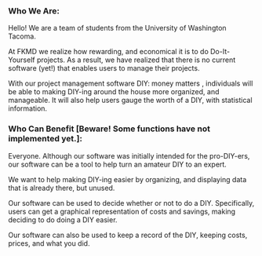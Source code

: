 ### Who We Are:

Hello! We are a team of students from the University of Washington Tacoma.

At FKMD we realize how rewarding, and economical it is to do Do-It-Yourself projects. As a
result, we have realized that there is no current software (yet!) that enables users to
manage their projects.

With our project management software DIY: money matters , individuals will be able to
making DIY-ing around the house more organized, and manageable. It will also help users
gauge the worth of a DIY, with statistical information.


### Who Can Benefit [Beware! Some functions have not implemented yet.]:

Everyone. Although our software was initially intended for the pro-DIY-ers, our software
can be a tool to help turn an amateur DIY to an expert.

We want to help making DIY-ing easier by organizing, and displaying data that is
already there, but unused.

Our software can be used to decide whether or not to do a DIY. Specifically, users can
get a graphical representation of costs and savings, making deciding to do doing a DIY
easier.

Our software can also be used to keep a record of the DIY, keeping costs, prices, and
what you did.
